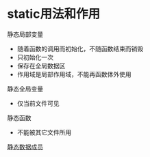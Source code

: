 # static用法和作用

静态局部变量

- 随着函数的调用而初始化，不随函数结束而销毁
- 只初始化一次
- 保存在全局数据区
- 作用域是局部作用域，不能再函数体外使用

静态全局变量

- 仅当前文件可见

静态函数

- 不能被其它文件所用
  
[静态数据成员](c++-static-member.md)
